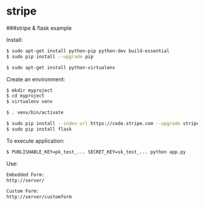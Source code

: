 stripe
======

###stripe & flask example

Install:
``` bash
$ sudo apt-get install python-pip python-dev build-essential 
$ sudo pip install --upgrade pip 
```

``` bash
$ sudo apt-get install python-virtualenv
```

Create an environment:
```bash
$ mkdir myproject
$ cd myproject
$ virtualenv venv
```

```bash
$ . venv/bin/activate
```

```bash
$ sudo pip install --index-url https://code.stripe.com --upgrade stripe
$ sudo pip install flask
```

To execute application:
``` bash
$ PUBLISHABLE_KEY=pk_test_... SECRET_KEY=sk_test_... python app.py
```

Use:

``` html
Embedded Form:
http://server/

Custom Form:
http://server/customform
